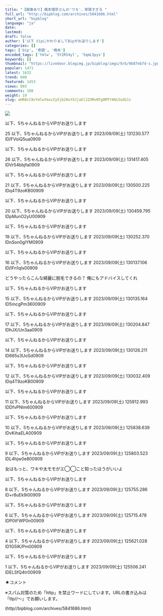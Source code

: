 ```yaml
---
title: "【画像あり】橋本環奈さんの'ワキ'、卑猥すぎる "
full_url: "http://bipblog.com/archives/5841686.html"
short_url: "bipblog"
language: "ja"
date: 
lastmod: 
draft: false
author: ['以下 VipにかわりましてBipがお送りします']
categories: []
tags: ['bip', '卑猥', '橋本']
encoded_tags: ['Ymlw', '5Y2R54yl', '5qmL5pys']
keywords: []
thumbnail: "https://livedoor.blogimg.jp/bipblog/imgs/9/b/9b87eb7d-s.jpg"
popular: 1471
latest: 1632
trend: 640
featured: 1453
views: 803
comments: 100
weight: 19
slug: aHR0cC8vYmlwYmxvZy5jb20vYXJjaGl2ZXMvNTg0MTY4Ni5odG1s
---
```


![](https://livedoor.blogimg.jp/bipblog/imgs/9/b/9b87eb7d-s.jpg)

<div><p>以下、5ちゃんねるからVIPがお送りします</p><p>25 以下、5ちゃんねるからVIPがお送りします 2023/09/09(土) 131230.577 ID/FVoiQ5ua0909</p><p>以下、5ちゃんねるからVIPがお送りします</p><p>26 以下、5ちゃんねるからVIPがお送りします 2023/09/09(土) 131417.405 IDVr54bbjfa0909</p><p>以下、5ちゃんねるからVIPがお送りします</p><p>21 以下、5ちゃんねるからVIPがお送りします 2023/09/09(土) 130500.225 IDq4T9zoKB00909</p><p>以下、5ちゃんねるからVIPがお送りします</p><p>20 以下、5ちゃんねるからVIPがお送りします 2023/09/09(土) 130459.795 IDpMunO2yU00909</p><p>以下、5ちゃんねるからVIPがお送りします</p><p>19 以下、5ちゃんねるからVIPがお送りします 2023/09/09(土) 130252.370 IDnSon0glYM0909</p><p>以下、5ちゃんねるからVIPがお送りします</p><p>16 以下、5ちゃんねるからVIPがお送りします 2023/09/09(土) 130137.106 ID/IFn1qIx00909</p><p>どうやったらこんな綺麗に脱毛できるの？ 俺にもアドバイスしてくれ</p><p>以下、5ちゃんねるからVIPがお送りします</p><p>15 以下、5ちゃんねるからVIPがお送りします 2023/09/09(土) 130135.164 ID5mcgPm3600909</p><p>以下、5ちゃんねるからVIPがお送りします</p><p>17 以下、5ちゃんねるからVIPがお送りします 2023/09/09(土) 130204.847 IDhJX/Un3aa0909</p><p>以下、5ちゃんねるからVIPがお送りします</p><p>14 以下、5ちゃんねるからVIPがお送りします 2023/09/09(土) 130126.211 ID665s3UoSd0909</p><p>以下、5ちゃんねるからVIPがお送りします</p><p>12 以下、5ちゃんねるからVIPがお送りします 2023/09/09(土) 130032.409 IDq4T9zoKB00909</p><p>以下、5ちゃんねるからVIPがお送りします</p><p>11 以下、5ちゃんねるからVIPがお送りします 2023/09/09(土) 125912.993 IDDfvPNlm600909</p><p>以下、5ちゃんねるからVIPがお送りします</p><p>10 以下、5ちゃんねるからVIPがお送りします 2023/09/09(土) 125838.639 IDvKihaELA00909</p><p>以下、5ちゃんねるからVIPがお送りします</p><p>9 以下、5ちゃんねるからVIPがお送りします 2023/09/09(土) 125803.523 IDL4hjw0e800909</p><p>女はもっと、ワキや太モモがエ◯◯こと知ったほうがいいよ</p><p>以下、5ちゃんねるからVIPがお送りします</p><p>8 以下、5ちゃんねるからVIPがお送りします 2023/09/09(土) 125755.286 ID+r8uEk9i00909</p><p>以下、5ちゃんねるからVIPがお送りします</p><p>6 以下、5ちゃんねるからVIPがお送りします 2023/09/09(土) 125715.478 IDP0tFWP0n00909</p><p>以下、5ちゃんねるからVIPがお送りします</p><p>4 以下、5ちゃんねるからVIPがお送りします 2023/09/09(土) 125621.028 ID1G5IK/Pm00909</p><p>以下、5ちゃんねるからVIPがお送りします</p><p>1 以下、5ちゃんねるからVIPがお送りします 2023/09/09(土) 125506.241 IDELSfQ4tr00909</p><p class='meiryo'>★コメント</p><p class='center'><p class='kyakuchu center'>※スパム対策のため「http」を禁止ワードにしています。URLの書き込みは「ttp//～」でお願いします。</p></p> </div>

(http//bipblog.com/archives/5841686.html)
